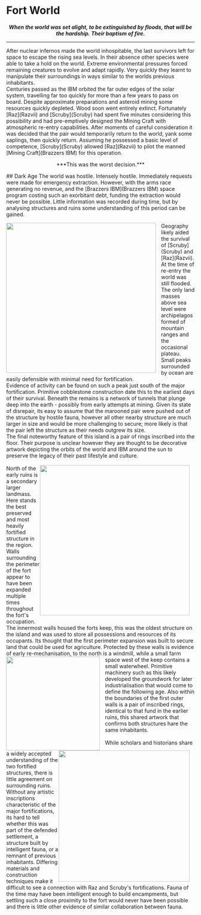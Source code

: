 # Fort World
***<p style="text-align: center;">When the world was set alight, to be extinguished by floods, that will be the hardship. Their baptism of fire.<p>***
<hr>
After nuclear infernos made the world inhospitable, the last survivors left for space to escape the rising sea levels. In their absence other species were able to take a hold on the world. Extreme environmental pressures forced remaining creatures to evolve and adapt rapidly. Very quickly they learnt to manipulate their surroundings in ways similar to the worlds previous inhabitants.<br />
Centuries passed as the IBM orbited the far outer edges of the solar system, travelling far too quickly for more than a few years to pass on board. Despite approximate preparations and asteroid mining some resources quickly depleted. Wood soon went entirely extinct. Fortunately [Raz](Razvii) and [Scruby](Scruby) had spent five minutes considering this possibility and had pre-emptively designed the Mining Craft with atmospheric re-entry capabilities. After moments of careful consideration it was decided that the pair would temporarily return to the world, yank some saplings, then quickly return. Assuming he possessed a basic level of competence, [Scruby](Scruby) allowed [Raz](Razvii) to pilot the manned [Mining Craft](Brazzers IBM) for this operation.<br/><p style="text-align: center;">***This was the worst decision.***<p><!--<div style="text-align: left;">[[File:Muppet.mp4]]</div><br /> -->
## Dark Age
The world was hostile. Intensely hostile. Immediately requests were made for emergency extraction. However, with the arms race generating no revenue, and the [Brazzers IBM](Brazzers IBM) space program costing such an exorbitant debt, funding the extraction would never be possible. Little information was recorded during time, but by analysing structures and ruins some understanding of this period can be gained.<br />
<div style="float:left;margin:0 1em 0 0;"><img src="assets/YAD/Pages/FortWorld/OldKeep1.png" width="400"></div> Geography likely aided the survival of [Scruby](Scruby) and [Raz](Razvii). At the time of re-entry the world was still flooded. The only land masses above sea level were archipelagos formed of mountain ranges and the occasional plateau. Small peaks surrounded by ocean are easily defensible with minimal need for fortification.<br /> Evidence of activity can be found on such a peak just south of the major fortification. Primitive cobblestone construction date this to the earliest days of their survival. Beneath the remains is a network of tunnels that plunge deep into the earth - possibly from early attempts at mining. Given its state of disrepair, its easy to assume that the marooned pair were pushed out of the structure by hostile fauna, however all other nearby structure are much larger in size and would be more challenging to secure; more likely is that the pair left the structure as their needs outgrew its size.<br /> The final noteworthy feature of this island is a pair of rings inscribed into the floor. Their purpose is unclear however they are thought to be decorative artwork depicting the orbits of the world and IBM around the sun to preserve the legacy of their past lifestyle and culture.<br /><br />
<div style="float:right;margin:0 1em 0 0;"><img src="assets/YAD/Pages/FortWorld/BirdsEye1.png" width="400px"></div> North of the early ruins is a secondary larger landmass. Here stands the best preserved and most heavily fortified structure in the region. Walls surrounding the perimeter of the fort appear to have been expanded multiple times throughout the fort's occupation.<br /> The innermost walls housed the forts keep, this was the oldest structure on the island and was used to store all possessions and resources of its occupants. Its thought that the first perimeter expansion was built to secure land that could be used for agriculture. Protected by these walls is evidence of early re-mechanisation, to the north is a windmill, <div style="float:left;margin:0 1em 0 0;"><img src="assets/YAD/Pages/FortWorld/Farm1.png" width="250"></div> while a small farm space west of the keep contains a small waterwheel. Primitive machinery such as this likely developed the groundwork for later industrialisation that would come to define the following age. Also within the boundaries of the first outer walls is a pair of inscribed rings, identical to that fund in the earlier ruins, this shared artwork that confirms both structures hare the same inhabitants. <br /> <br />
<div style="float:right;margin:0 1em 0 0;"><img src="assets/YAD/Pages/FortWorld/Camp1.png" width="350px"></div> While scholars and historians share a widely accepted understanding of the two fortified structures, there is little agreement on surrounding ruins. Without any artistic inscriptions characteristic of the major fortifications, its hard to tell whether this was part of the defended settlement, a structure built by intelligent fauna, or a remnant of previous inhabitants. Differing materials and construction techniques make it difficult to see a connection with Raz and Scruby's fortifications. Fauna of the time may have been intelligent enough to build encampments, but settling such a close proximity to the fort would never have been possible and there is little other evidence of similar collaboration between fauna.